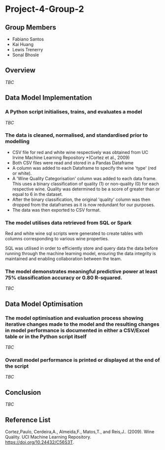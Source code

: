 # Project-4-Group-2
## Group Members
- Fabiano Santos
- Kai Huang
- Lewis Trenerry
- Sonal Bhosle

## Overview

*TBC*

## Data Model Implementation 

### A Python script initialises, trains, and evaluates a model 

*TBC*

### The data is cleaned, normalised, and standardised prior to modelling 

- CSV file for red and white wine respectively was obtained from UC Irvine Machine Learning Repository *(Cortez et al., 2009)
- Both CSV files were read and stored in a Pandas Dataframe
- A column was added to each Dataframe to specify the wine 'type' (red or white).
- A 'Wine Quality Categorisation' column was added to each data frame. This uses a binary classification of quality (1) or non-quality (0) for each respective wine. Quality was determined to be a score of greater than or equal to 6 in the dataset.
- After the binary classification, the original 'quality' column was then dropped from the dataframes as it is now redundant for our purposes.
- The data was then exported to CSV format. 

### The model utilises data retrieved from SQL or Spark

Red and white wine sql scripts were generated to create tables with columns corresponding to various wine properties. 

SQL was utilised in order to efficiently store and query data the data before running through the machine learning model, ensuring the data integrity is maintained and enabling collaboration between the team.

### The model demonstrates meaningful predictive power at least 75% classification accuracy or 0.80 R-squared.

*TBC*

## Data Model Optimisation 

### The model optimisation and evaluation process showing iterative changes made to the model and the resulting changes in model performance is documented in either a CSV/Excel table or in the Python script itself

*TBC*

### Overall model performance is printed or displayed at the end of the script 

*TBC*

## Conclusion

*TBC*

## Reference List
Cortez,Paulo, Cerdeira,A., Almeida,F., Matos,T., and Reis,J.. (2009). Wine Quality. UCI Machine Learning Repository. https://doi.org/10.24432/C56S3T.
